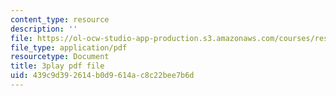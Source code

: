 ```yaml
---
content_type: resource
description: ''
file: https://ol-ocw-studio-app-production.s3.amazonaws.com/courses/res-6-012-introduction-to-probability-spring-2018/439c9d392614b0d9614ac8c22bee7b6d_RQKJBpaCCeo.pdf
file_type: application/pdf
resourcetype: Document
title: 3play pdf file
uid: 439c9d39-2614-b0d9-614a-c8c22bee7b6d
---
```

